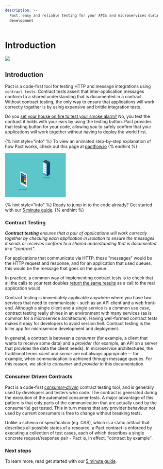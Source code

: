 ```yaml
---
description: >-
  Fast, easy and reliable testing for your APIs and microservices during
  development
---
```


# Introduction

![](.gitbook/assets/pact-logo.png)

## Introduction

Pact is a code-first tool for testing HTTP and message integrations using `contract tests`. Contract tests assert that inter-application messages conform to a shared understanding that is documented in a contract. Without contract testing, the only way to ensure that applications will work correctly together is by using expensive and brittle integration tests.

Do you [set your house on fire to test your smoke alarm?](https://dius.com.au/2014/05/19/simplifying-micro-service-testing-with-pacts/) No, you test the contract it holds with your ears by using the testing button. Pact provides that testing button for your code, allowing you to safely confirm that your applications will work together without having to deploy the world first.

{% hint style="info" %}
To view an animated step-by-step explanation of how Pact works, check out this page at [pactflow.io](https://pactflow.io/how-pact-works/)
{% endhint %}

![](.gitbook/assets/how-pact-works-preview.gif)

{% hint style="info" %}
Ready to jump in to the code already? Get started with our [5 minute guide](5-minute-getting-started-guide.md).
{% endhint %}

### Contract Testing

_**Contract testing** ensures that a pair of applications will work correctly together by checking each application in isolation to ensure the messages it sends or receives conform to a shared understanding that is documented in a "contract"._

For applications that communicate via HTTP, these "messages" would be the HTTP request and response, and for an application that used queues, this would be the message that goes on the queue.

In practice, a common way of implementing contract tests is to check that all the calls to your test doubles [return the same results](https://martinfowler.com/bliki/ContractTest.html) as a call to the real application would.

Contract testing is immediately applicable anywhere where you have two services that need to communicate - such as an API client and a web front-end. Although a single client and a single service is a common use case, contract testing really shines in an environment with many services \(as is common for a microservice architecture\). Having well-formed contract tests makes it easy for developers to avoid version hell. Contract testing is the killer app for microservice development and deployment.

In general, a contract is between a _consumer_ \(for example, a client that wants to receive some data\) and a _provider_ \(for example, an API on a server that provides the data the client needs\). In microservice architectures, the traditional terms _client_ and _server_ are not always appropriate -- for example, when communication is achieved through message queues. For this reason, we stick to _consumer_ and _provider_ in this documentation.

### Consumer Driven Contracts

Pact is a code-first [_consumer-driven_](http://martinfowler.com/articles/consumerDrivenContracts.html) contract testing tool, and is generally used by developers and testers who code. The contract is generated during the execution of the automated consumer tests. A major advantage of this pattern is that only parts of the communication that are actually used by the consumer\(s\) get tested. This in turn means that any provider behaviour not used by current consumers is free to change without breaking tests.

Unlike a schema or specification \(eg. OAS\), which is a static artifact that describes all possible states of a resource, a Pact contract is enforced by executing a collection of test cases, each of which describes a single concrete request/response pair - Pact is, in effect, "contract by example".

### Next steps

To learn more, read get started with our [5 minute guide](5-minute-getting-started-guide.md).

